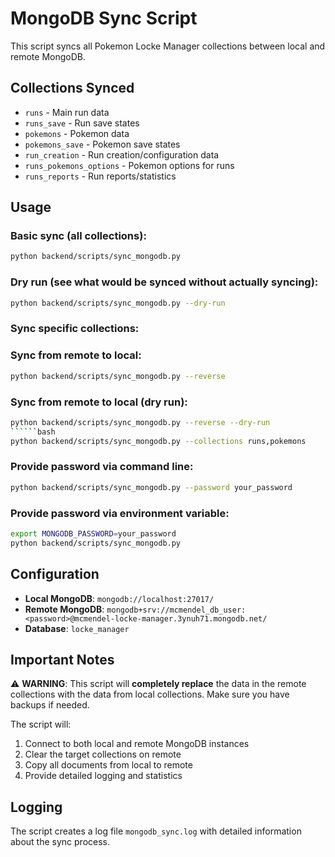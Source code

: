 # MongoDB Sync Script

This script syncs all Pokemon Locke Manager collections between local and remote MongoDB.

## Collections Synced

- `runs` - Main run data
- `runs_save` - Run save states
- `pokemons` - Pokemon data
- `pokemons_save` - Pokemon save states
- `run_creation` - Run creation/configuration data
- `runs_pokemons_options` - Pokemon options for runs
- `runs_reports` - Run reports/statistics

## Usage

### Basic sync (all collections):
```bash
python backend/scripts/sync_mongodb.py
```

### Dry run (see what would be synced without actually syncing):
```bash
python backend/scripts/sync_mongodb.py --dry-run
```

### Sync specific collections:
### Sync from remote to local:
```bash
python backend/scripts/sync_mongodb.py --reverse
```

### Sync from remote to local (dry run):
```bash
python backend/scripts/sync_mongodb.py --reverse --dry-run
``````bash
python backend/scripts/sync_mongodb.py --collections runs,pokemons
```

### Provide password via command line:
```bash
python backend/scripts/sync_mongodb.py --password your_password
```

### Provide password via environment variable:
```bash
export MONGODB_PASSWORD=your_password
python backend/scripts/sync_mongodb.py
```

## Configuration

- **Local MongoDB**: `mongodb://localhost:27017/`
- **Remote MongoDB**: `mongodb+srv://mcmendel_db_user:<password>@mcmendel-locke-manager.3ynuh71.mongodb.net/`
- **Database**: `locke_manager`

## Important Notes

⚠️ **WARNING**: This script will **completely replace** the data in the remote collections with the data from local collections. Make sure you have backups if needed.

The script will:
1. Connect to both local and remote MongoDB instances
2. Clear the target collections on remote
3. Copy all documents from local to remote
4. Provide detailed logging and statistics

## Logging

The script creates a log file `mongodb_sync.log` with detailed information about the sync process.

